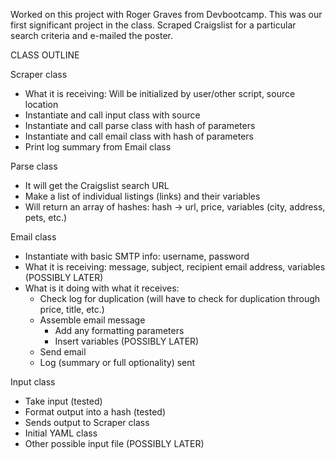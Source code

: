 Worked on this project with Roger Graves from Devbootcamp. This was our first significant project in the class. Scraped Craigslist for a particular search criteria and e-mailed the poster.


CLASS OUTLINE

Scraper class
 - What it is receiving: Will be initialized by user/other script, source location
 - Instantiate and call input class with source
 - Instantiate and call parse class with hash of parameters
 - Instantiate and call email class with hash of parameters
 - Print log summary from Email class
 
Parse class
 - It will get the Craigslist search URL
 - Make a list of individual listings (links) and their variables
 - Will return an array of hashes: hash -> url, price, variables (city, address, pets, etc.)


Email class
 - Instantiate with basic SMTP info: username, password
 - What it is receiving: message, subject, recipient email address, variables (POSSIBLY LATER) 
 - What is it doing with what it receives:
	- Check log for duplication (will have to check for duplication through price, title, etc.)
 	- Assemble email message
		- Add any formatting parameters
		- Insert variables (POSSIBLY LATER)
	- Send email
	- Log (summary or full optionality) sent

Input class
 - Take input (tested)
 - Format output into a hash (tested) 
 - Sends output to Scraper class
 - Initial YAML class
 - Other possible input file (POSSIBLY LATER)
